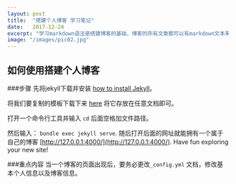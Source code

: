 ```yaml
---
layout: post
title:  "搭建个人博客 学习笔记"
date:   2017-12-24
excerpt: "学习markdown语法是搭建博客的基础，博客的所有文章都可以有markdown文本来构建。"
image: "/images/pic02.jpg"
---
```


## 如何使用搭建个人博客
###步骤
先将jekyll下载并安装 [how to install Jekyll](https://jekyllrb.com/)。

将我们要复制的模板下载下来 [here](https://github.com/iwiedenm/jekyll-theme-massively) 将它存放在任意文档即可。

打开一个命令行工具并输入 ```cd``` 后面空格加文件路径。

然后输入： ```bundle exec jekyll serve```. 随后打开后面的网址就能拥有一个属于自己的博客 [http://127.0.0.1:4000/](http://127.0.0.1:4000/). Have fun exploring your new site!

###重点内容
当一个博客的页面出现后，要务必更改```_config.yml``` 文档，修改基本个人信息以及博客信息。

